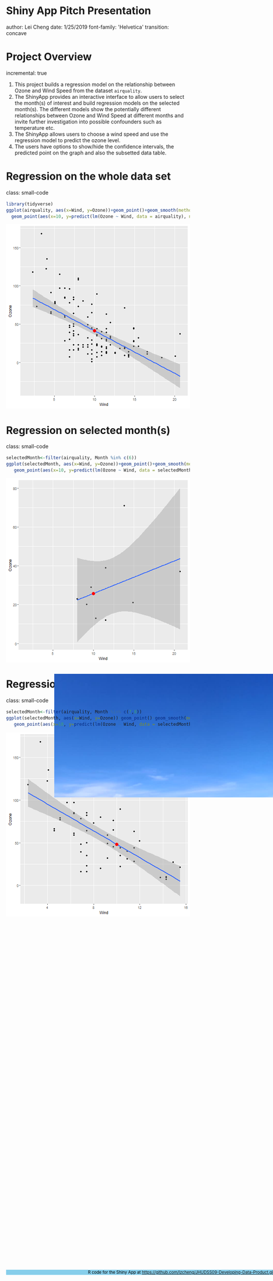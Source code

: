 <style>
.section .reveal .state-background {
    background: skyblue;}
.section .reveal h1,
.section .reveal p {
    color: black;
    position: relative;
    top: 4%;}
    
.reveal h1, .reveal h2, .reveal h3 {
  word-wrap: normal;
  -moz-hyphens: none;
}
.small-code pre code {
  font-size: 1em;
}
.midcenter {
    position: fixed;
    top: 50%;
    left: 50%;
}
.footer {
    color: black; background: skyblue;
    position: fixed; top: 90%;
    text-align:center; width:100%;
}
.pinky .reveal .state-background {
  background: #FF69B4;
} 
.pinky .reveal h1,
.pinky .reveal h2,
.pinky .reveal p {
  color: black;
}
</style>


Shiny App Pitch Presentation
========================================================
author: Lei Cheng 
date: 1/25/2019
font-family: 'Helvetica'
transition: concave
<div class="midcenter" style="margin-left:-120px; margin-top:-80px;">
<img src="bluesky.jpg"></img>
</div>
<div class="footer" style="margin-top:-50px;font-size:80%;">
R code for the Shiny App at <a href="https://github.com/lzcheng/JHUDSS09-Developing-Data-Product.git">https://github.com/lzcheng/JHUDSS09-Developing-Data-Product.git</a></div>

Project Overview
========================================================
incremental: true
1. This project builds a regression model on the relationship between Ozone and Wind Speed from the dataset `airquality`.
2. The ShinyApp provides an interactive interface to allow users to select the month(s) of interest and build regression models on the selected month(s). The different models show the potentially different relationships between Ozone and Wind Speed at different months and invite further investigation into possible confounders such as temperature etc.
3. The ShinyApp allows users to choose a wind speed and use the regression model to predict the ozone level.
4. The users have options to show/hide the confidence intervals, the predicted point on the graph and also the subsetted data table.


Regression on the whole data set
========================================================
class: small-code

```r
library(tidyverse)
ggplot(airquality, aes(x=Wind, y=Ozone))+geom_point()+geom_smooth(method=lm,se=T)+
  geom_point(aes(x=10, y=predict(lm(Ozone ~ Wind, data = airquality), newdata = data.frame(Wind = 10))),colour="red",size=4)
```

![plot of chunk unnamed-chunk-1](ShinyAppPitchPresentation-figure/unnamed-chunk-1-1.png)

Regression on selected month(s)
========================================================
class: small-code

```r
selectedMonth<-filter(airquality, Month %in% c(6))
ggplot(selectedMonth, aes(x=Wind, y=Ozone))+geom_point()+geom_smooth(method=lm,se=T)+
   geom_point(aes(x=10, y=predict(lm(Ozone ~ Wind, data = selectedMonth), newdata = data.frame(Wind = 10))),colour="red",size=4)
```

![plot of chunk unnamed-chunk-2](ShinyAppPitchPresentation-figure/unnamed-chunk-2-1.png)


Regression on selected month(s)
========================================================
class: small-code

```r
selectedMonth<-filter(airquality, Month %in% c(7,8))
ggplot(selectedMonth, aes(x=Wind, y=Ozone))+geom_point()+geom_smooth(method=lm,se=T)+
   geom_point(aes(x=10, y=predict(lm(Ozone ~ Wind, data = selectedMonth), newdata = data.frame(Wind = 10))),colour="red",size=4)
```

![plot of chunk unnamed-chunk-3](ShinyAppPitchPresentation-figure/unnamed-chunk-3-1.png)

